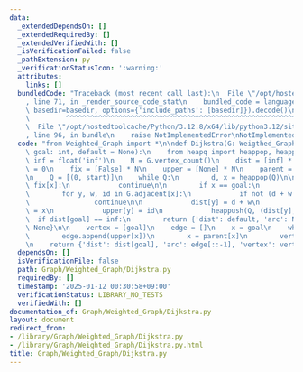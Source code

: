 ```yaml
---
data:
  _extendedDependsOn: []
  _extendedRequiredBy: []
  _extendedVerifiedWith: []
  _isVerificationFailed: false
  _pathExtension: py
  _verificationStatusIcon: ':warning:'
  attributes:
    links: []
  bundledCode: "Traceback (most recent call last):\n  File \"/opt/hostedtoolcache/Python/3.12.8/x64/lib/python3.12/site-packages/onlinejudge_verify/documentation/build.py\"\
    , line 71, in _render_source_code_stat\n    bundled_code = language.bundle(stat.path,\
    \ basedir=basedir, options={'include_paths': [basedir]}).decode()\n          \
    \         ^^^^^^^^^^^^^^^^^^^^^^^^^^^^^^^^^^^^^^^^^^^^^^^^^^^^^^^^^^^^^^^^^^^^^^^^^^^^^^^^^\n\
    \  File \"/opt/hostedtoolcache/Python/3.12.8/x64/lib/python3.12/site-packages/onlinejudge_verify/languages/python.py\"\
    , line 96, in bundle\n    raise NotImplementedError\nNotImplementedError\n"
  code: "from Weighted_Graph import *\n\ndef Dijkstra(G: Weigthed_Graph, start: int,\
    \ goal: int, default = None):\n    from heapq import heappop, heappush\n\n   \
    \ inf = float('inf')\n    N = G.vertex_count()\n    dist = [inf] * N; dist[start]\
    \ = 0\n    fix = [False] * N\n    upper = [None] * N\n    parent = [None] * N\n\
    \n    Q = [(0, start)]\n    while Q:\n        d, x = heappop(Q)\n\n        if\
    \ fix[x]:\n            continue\n\n        if x == goal:\n            break\n\n\
    \        for y, w, id in G.adjacent[x]:\n            if not (d + w < dist[y]):\n\
    \                continue\n\n            dist[y] = d + w\n            parent[y]\
    \ = x\n            upper[y] = id\n            heappush(Q, (dist[y], y))\n\n  \
    \  if dist[goal] == inf:\n        return {'dist': default, 'arc': None, 'vertex':\
    \ None}\n\n    vertex = [goal]\n    edge = []\n    x = goal\n    while x != start:\n\
    \        edge.append(upper[x])\n        x = parent[x]\n        vertex.append(x)\n\
    \n    return {'dist': dist[goal], 'arc': edge[::-1], 'vertex': vertex[::-1]}\n"
  dependsOn: []
  isVerificationFile: false
  path: Graph/Weighted_Graph/Dijkstra.py
  requiredBy: []
  timestamp: '2025-01-12 00:30:58+09:00'
  verificationStatus: LIBRARY_NO_TESTS
  verifiedWith: []
documentation_of: Graph/Weighted_Graph/Dijkstra.py
layout: document
redirect_from:
- /library/Graph/Weighted_Graph/Dijkstra.py
- /library/Graph/Weighted_Graph/Dijkstra.py.html
title: Graph/Weighted_Graph/Dijkstra.py
---
```

